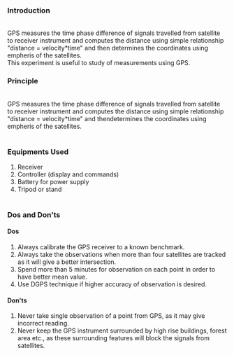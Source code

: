 ### Introduction
<br>
GPS measures the time phase difference of signals travelled from satellite to receiver instrument and computes the distance using simple relationship "distance = velocity*time" and then determines the coordinates using empheris of the satellites.<br>
This experiment is useful to study of measurements using GPS.<br>

### Principle
<br>
GPS measures the time phase difference of signals travelled from satellite to receiver instrument and computes the distance using simple relationship "distance = velocity*time" and thendetermines the coordinates using empheris of the satellites.<br><br>

### Equipments Used <br>

 1) Receiver<br>
 2) Controller (display and commands)<br>
 3) Battery for power supply<br>
 4) Tripod or stand<br><br>

### Dos and Don'ts<br>

#### Dos<br>

1) Always calibrate the GPS receiver to a known benchmark.<br>
2) Always take the observations when more than four satellites are tracked as it will give a better intersection.<br>
3) Spend more than 5 minutes for observation on each point in order to have better mean value.<br>
4) Use DGPS technique if higher accuracy of observation is desired.<br>

#### Don'ts<br>

1) Never take single observation of a point from GPS, as it may give incorrect reading.<br>
2) Never keep the GPS instrument surrounded by high rise buildings, forest area etc., as these surrounding features will block the signals from satellites.<br>
